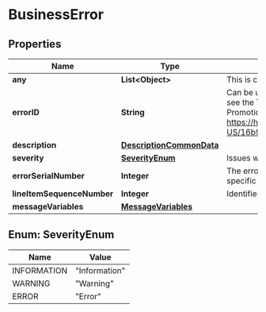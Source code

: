 # BusinessError

## Properties
Name | Type | Description | Notes
------------ | ------------- | ------------- | -------------
**any** | **List&lt;Object&gt;** | This is currently not supported. |  [optional]
**errorID** | **String** | Can be used for client side checks. For a complete list of possible error codes see the Troubleshooting section in the administriation guide for SAP Omnichannel Promotion Pricing under https://help.sap.com/viewer/7c87270e23c64c2aa922ce297a6df23d/Cloud/en-US/16b90f4819b546f39f29b664d6259641.html  |  [optional]
**description** | [**DescriptionCommonData**](DescriptionCommonData.md) |  |  [optional]
**severity** | [**SeverityEnum**](#SeverityEnum) | Issues with severity error or higher lead to an HTTP response code 400. |  [optional]
**errorSerialNumber** | **Integer** | The error serial number, unique for every single business error within one specific Error Number. Decimal representation of a 16 bit integer value.  |  [optional]
**lineItemSequenceNumber** | **Integer** | Identifies the Sequence Number of the line item that caused the business error. |  [optional]
**messageVariables** | [**MessageVariables**](MessageVariables.md) |  |  [optional]

<a name="SeverityEnum"></a>
## Enum: SeverityEnum
Name | Value
---- | -----
INFORMATION | &quot;Information&quot;
WARNING | &quot;Warning&quot;
ERROR | &quot;Error&quot;
